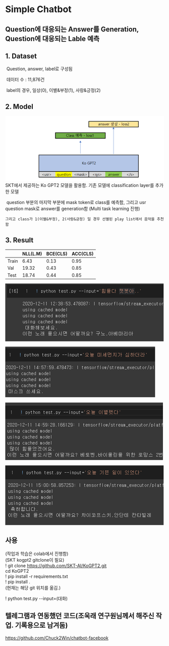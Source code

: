 # Simple Chatbot  

## Question에 대응되는 Answer를 Generation, Question에 대응되는 Lable 예측

## 1. Dataset

​	Question, answer, label로 구성됨

​	데이터 수 : 11,876건

​	label의 경우, 일상(0), 이별&부정(1), 사랑&긍정(2)

## 2. Model
![AR](https://raw.githubusercontent.com/Chuck2Win/chatbot_project/main/imgs/model.png)  
​	SKT에서 제공하는 Ko GPT2 모델을 활용함. 기존 모델에 classification layer를 추가한 모델

​	question 부분의 마지막 부분에  mask token로 class를 예측함, 그리고 usr question mask로 	answer를 generation함  (Multi task learning 진행)

 	그리고 class가 1(이별&부정), 2(사랑&긍정) 일 경우 선별된 play list에서 음악을 추천함

## 3. Result

|       | NLL(L.M) | BCE(CLS) | ACC(CLS) |
| ----- | -------- | -------- | -------- |
| Train | 6.43     | 0.13     | 0.95     |
| Val   | 19.32    | 0.43     | 0.85     |
| Test  | 18.74    | 0.44     | 0.85     |

![AR](https://raw.githubusercontent.com/Chuck2Win/chatbot_project/main/imgs/RESULT1.png)

![AR](https://raw.githubusercontent.com/Chuck2Win/chatbot_project/main/imgs/RESULT2.png)

![AR](https://raw.githubusercontent.com/Chuck2Win/chatbot_project/main/imgs/RESULT3.png)

![AR](https://raw.githubusercontent.com/Chuck2Win/chatbot_project/main/imgs/RESULT4.png)

## 사용
(작업과 학습은 colab에서 진행함)  
(SKT kogpt2 gitclone이 필요)    
! git clone https://github.com/SKT-AI/KoGPT2.git  
cd KoGPT2  
! pip install -r requirements.txt  
! pip install .  
(현재는 해당 git 위치를 옮김.)  

! python test.py --input=(대화)  

## 텔레그램과 연동했던 코드(조욱래 연구원님께서 해주신 작업. 기록용으로 남겨둠)  
https://github.com/Chuck2Win/chatbot-facebook
